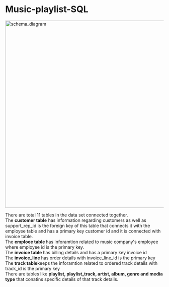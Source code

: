 # Music-playlist-SQL

<img width="594" alt="schema_diagram" src="https://github.com/121deepti/Music-playlist-SQL/assets/127064830/765e2c15-a349-436e-ae54-836f121c17c6">
<P></P>There are total 11 tables in the data set connected together.<BR>
The <B>customer table</B> has information regarding customers as well as support_rep_id is the foreign key of this table that connects it with the employee table and has a primary key customer id and it is connected with invoice table.<BR>
The <b>emploee table </b> has inforamtion related to music company's employee where employee id is the primary key.<br>
The <b>invoice table </b> has billing details and has a primary key invoice id<br>
The <b> invoice_line </b> has order details with invoice_line_id is the primary key<br>
The <b>track table</b>keeps the inforamtion related to ordered track details with track_id is the primary key<br>
There are tables like <b>playlist, playlist_track, artist, album, genre and media type</b> that conatins specific details of that track details.<br>


